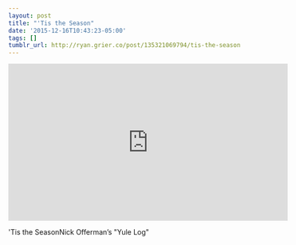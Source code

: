 ```yaml
---
layout: post
title: "'Tis the Season"
date: '2015-12-16T10:43:23-05:00'
tags: []
tumblr_url: http://ryan.grier.co/post/135321069794/tis-the-season
---
```


<iframe width="560" height="315" src="https://www.youtube.com/embed/LS-ErOKpO4E" frameborder="0" allowfullscreen></iframe>

'Tis the SeasonNick Offerman’s "Yule Log"
